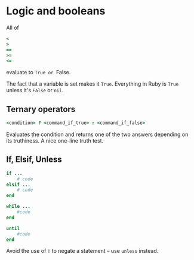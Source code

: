 # Logic and booleans

All of

```ruby
<
>
==
>=
<=
```

evaluate to ```True or ```False.

The fact that a variable is set makes it ```True```. Everything in Ruby is ```True``` unless it's ```False``` or ```nil```.

## Ternary operators

```ruby
<condition> ? <command_if_true> : <command_if_false>
```

Evaluates the condition and returns one of the two answers depending on its truthiness. A nice one-line truth test.

## If, Elsif, Unless

```ruby
if ...
	# code
elsif ...
	# code
end
```

```ruby
while ...
	#code
end
```

```ruby
until
	#code
end
```

Avoid the use of ```!``` to negate a statement – use ```unless``` instead.
